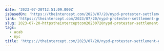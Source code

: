 ```yaml
---
date: '2023-07-20T12:51:09.000Z'
isBasedOn: 'https://theintercept.com/2023/07/20/nypd-protester-settlement-george-floyd/'
link: 'https://theintercept.com/2023/07/20/nypd-protester-settlement-george-floyd/'
slug: 2023-07-20-httpstheinterceptcom20230720nypd-protester-settlement-george-floyd
tags:
  - acab
  - nyc
title: 'https://theintercept.com/2023/07/20/nypd-protester-settlement-george-floyd/'
---
```



